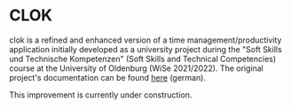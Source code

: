 # CLOK

clok is a refined and enhanced version of a time management/productivity application initially developed as a university project during the "Soft Skills und Technische Kompetenzen" (Soft Skills and Technical Competencies) course at the University of Oldenburg (WiSe 2021/2022). The original project's documentation can be found [here](https://wp.uni-oldenburg.de/soft-skills-und-technische-kompetenz-wise20212022-projektgruppe-13/) (german).

This improvement is currently under construction.
